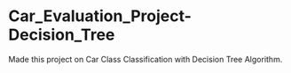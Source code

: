 # Car_Evaluation_Project-Decision_Tree
Made this project on Car Class Classification with Decision Tree Algorithm.
